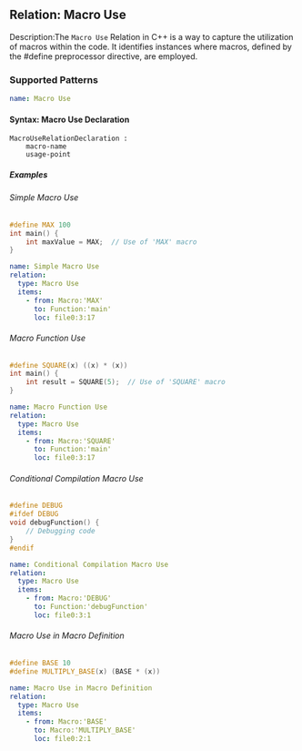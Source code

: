 ## Relation: Macro Use

Description:The `Macro Use` Relation in C++ is a way to capture the utilization of macros within the code. It identifies instances where macros, defined by the #define preprocessor directive, are employed.

### Supported Patterns

```yaml
name: Macro Use
```

#### Syntax: Macro Use Declaration

```text
MacroUseRelationDeclaration :
    macro-name
    usage-point
```

##### Examples

###### Simple Macro Use

```CPP
#define MAX 100
int main() {
    int maxValue = MAX;  // Use of 'MAX' macro
}
```

```yaml
name: Simple Macro Use
relation:
  type: Macro Use
  items:
    - from: Macro:'MAX'
      to: Function:'main'
      loc: file0:3:17
```

###### Macro Function Use

```CPP
#define SQUARE(x) ((x) * (x))
int main() {
    int result = SQUARE(5);  // Use of 'SQUARE' macro
}
```

```yaml
name: Macro Function Use
relation:
  type: Macro Use
  items:
    - from: Macro:'SQUARE'
      to: Function:'main'
      loc: file0:3:17
```

###### Conditional Compilation Macro Use

```CPP
#define DEBUG
#ifdef DEBUG
void debugFunction() {
    // Debugging code
}
#endif
```

```yaml
name: Conditional Compilation Macro Use
relation:
  type: Macro Use
  items:
    - from: Macro:'DEBUG'
      to: Function:'debugFunction'
      loc: file0:3:1
```

###### Macro Use in Macro Definition


```CPP
#define BASE 10
#define MULTIPLY_BASE(x) (BASE * (x))
```

```yaml
name: Macro Use in Macro Definition
relation:
  type: Macro Use
  items:
    - from: Macro:'BASE'
      to: Macro:'MULTIPLY_BASE'
      loc: file0:2:1
```